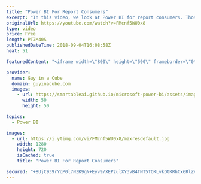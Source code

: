 ```yaml
---
title: "Power BI For Report Consumers"
excerpt: "In this video, we look at Power BI for report consumers. Those folks that maybe don't author reports, but just view reports within Power BI. We introduce some basic Power BI concepts and introduce you to areas of the Power BI service to get you familiar with the portal.  LET'S CONNECT!  Guy in a Cube"
originalUrl: https://youtube.com/watch?v=FMcnf5WU0x8
type: video
price: Free
length: PT7M40S
publishedDateTime: 2018-09-04T16:08:58Z
heat: 51

featuredContent: "<iframe width=\"800\" height=\"500\" frameborder=\"0\" src=\"https://www.youtube.com/embed/FMcnf5WU0x8\" allow=\"accelerometer; autoplay; encrypted-media; gyroscope; picture-in-picture\" allowfullscreen></iframe>"

provider:
  name: Guy in a Cube
  domain: guyinacube.com
  images:
    - url: https://smartableai.github.io/microsoft-power-bi/assets/images/organizations/guyinacube.com-50x50.jpg
      width: 50
      height: 50

topics:
  - Power BI

images:
  - url: https://i.ytimg.com/vi/FMcnf5WU0x8/maxresdefault.jpg
    width: 1280
    height: 720
    isCached: true
    title: "Power BI For Report Consumers"

secured: "+8UjC939rYqP0l7NZK9gN+Eyv9/XEPzulXY3vB4TNT5TOKLvkOtKRhCxGRlZVISn9oUN8Bxd4J9tyM98XBLHkXvuhsqUbIl4mpR2y7ta4hFvfQbMHu59RN3Hi20Tt2R2NdhgAcyYYXcdxs8MOlIV/qYBvp4FhRYRScyoxde3zcdI4yu50XWsYZjTnb4owg2j9kbb6oWx29gmTX+34g6ZCsUjnBU0ByA+BPcplzyjo0MC4ONVnIs+/a/X0R6v39275iPXNLPBPyh9pD+7iIu3D1u2m+1jFvY5nfcxFT+l4+osiAZjRNxXfbPEGpkco0ryC34aVh1aHiqf8pcei9C2zG4FGVR6jb/WhCXdXwt9UDIu69jJlDjLZEn3JUuHI0mG8Vzijm3WoW3HEnBP9csElw==;VOD7kfibd7ASwMj+MEcUmQ=="
---
```


